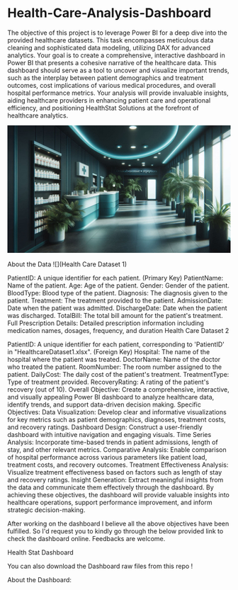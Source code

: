 # Health-Care-Analysis-Dashboard
The objective of this project is to leverage Power BI for a deep dive into the provided healthcare datasets. This task encompasses meticulous data cleaning and sophisticated data modeling, utilizing DAX for advanced analytics. Your goal is to create a comprehensive, interactive dashboard in Power BI that presents a cohesive narrative of the healthcare data. This dashboard should serve as a tool to uncover and visualize important trends, such as the interplay between patient demographics and treatment outcomes, cost implications of various medical procedures, and overall hospital performance metrics. Your analysis will provide invaluable insights, aiding healthcare providers in enhancing patient care and operational efficiency, and positioning HealthStat Solutions at the forefront of healthcare analytics.

![](https://github.com/Saurabh-Ratnaparkhi/Health-Care-Analysis-Dashboard/blob/main/Designer%20(7).png)

About the Data
![](Health Care Dataset 1)

PatientID: A unique identifier for each patient. (Primary Key)
PatientName: Name of the patient.
Age: Age of the patient.
Gender: Gender of the patient.
BloodType: Blood type of the patient.
Diagnosis: The diagnosis given to the patient.
Treatment: The treatment provided to the patient.
AdmissionDate: Date when the patient was admitted.
DischargeDate: Date when the patient was discharged.
TotalBill: The total bill amount for the patient's treatment.
Full Prescription Details: Detailed prescription information including medication names, dosages, frequency, and duration
Health Care Dataset 2

PatientID: A unique identifier for each patient, corresponding to 'PatientID' in "HealthcareDataset1.xlsx". (Foreign Key)
Hospital: The name of the hospital where the patient was treated.
DoctorName: Name of the doctor who treated the patient.
RoomNumber: The room number assigned to the patient.
DailyCost: The daily cost of the patient's treatment.
TreatmentType: Type of treatment provided.
RecoveryRating: A rating of the patient's recovery (out of 10).
Overall Objective:
Create a comprehensive, interactive, and visually appealing Power BI dashboard to analyze healthcare data, identify trends, and support data-driven decision making.
Specific Objectives:
Data Visualization:
Develop clear and informative visualizations for key metrics such as patient demographics, diagnoses, treatment costs, and recovery ratings.
Dashboard Design:
Construct a user-friendly dashboard with intuitive navigation and engaging visuals.
Time Series Analysis:
Incorporate time-based trends in patient admissions, length of stay, and other relevant metrics.
Comparative Analysis:
Enable comparison of hospital performance across various parameters like patient load, treatment costs, and recovery outcomes.
Treatment Effectiveness Analysis:
Visualize treatment effectiveness based on factors such as length of stay and recovery ratings.
Insight Generation:
Extract meaningful insights from the data and communicate them effectively through the dashboard.
By achieving these objectives, the dashboard will provide valuable insights into healthcare operations, support performance improvement, and inform strategic decision-making.

After working on the dashboard I believe all the above objectives have been fulfilled. So I'd request you to kindly go through the below provided link to check the dashboard online.
Feedbacks are welcome.

Health Stat Dashboard

You can also download the Dashboard raw files from this repo !

About the Dashboard:
